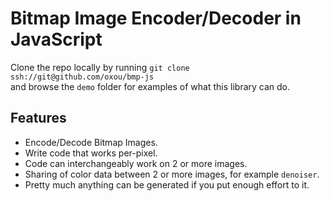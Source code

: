 # Bitmap Image Encoder/Decoder in JavaScript

Clone the repo locally by running `git clone ssh://git@github.com/oxou/bmp-js`  
and browse the `demo` folder for examples of what this library can do.

## Features

- Encode/Decode Bitmap Images.
- Write code that works per-pixel.
- Code can interchangeably work on 2 or more images.
- Sharing of color data between 2 or more images, for example `denoiser`.
- Pretty much anything can be generated if you put enough effort to it.
